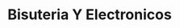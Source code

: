 ---
title: "Bisuteria Y Electronicos"
url: /san-mateo-atenco/bisuteria-y-electronicos/
shop: electrónica
---